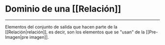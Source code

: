 # Dominio de una [[Relación]]
***
Elementos del conjunto de salida que hacen parte de la [[Relación|relación]], es decir, son los elementos que se "usan" de la [[Pre-Imagen|pre imagen]]. 